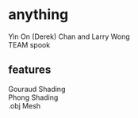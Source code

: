 # anything
Yin On (Derek) Chan and Larry Wong  
TEAM spook
## features
Gouraud Shading  
Phong Shading  
.obj Mesh
